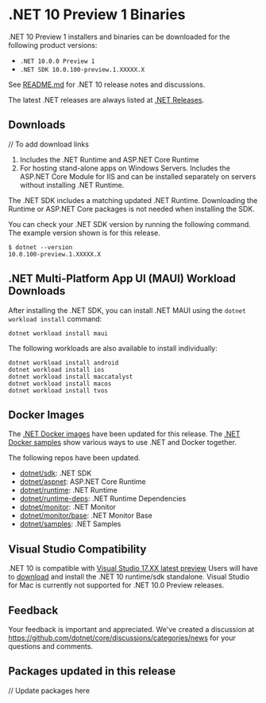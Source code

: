 # .NET 10 Preview 1 Binaries

.NET 10 Preview 1 installers and binaries can be downloaded for the following product versions:

- `.NET 10.0.0 Preview 1`
- `.NET SDK 10.0.100-preview.1.XXXXX.X`

See [README.md](README.md) for .NET 10 release notes and discussions.

The latest .NET releases are always listed at [.NET Releases](../../README.md).

## Downloads

// To add download links

1. Includes the .NET Runtime and ASP.NET Core Runtime
2. For hosting stand-alone apps on Windows Servers. Includes the ASP.NET Core Module for IIS and can be installed separately on servers without installing .NET Runtime.

The .NET SDK includes a matching updated .NET Runtime. Downloading the Runtime or ASP.NET Core packages is not needed when installing the SDK.

You can check your .NET SDK version by running the following command. The example version shown is for this release.

```console
$ dotnet --version
10.0.100-preview.1.XXXXX.X
```

## .NET Multi-Platform App UI (MAUI) Workload Downloads

 After installing the .NET SDK, you can install .NET MAUI using the `dotnet workload install` command:

 ```console
 dotnet workload install maui
 ```

 The following workloads are also available to install individually:

 ```console
 dotnet workload install android
 dotnet workload install ios
 dotnet workload install maccatalyst
 dotnet workload install macos
 dotnet workload install tvos
 ```

## Docker Images

The [.NET Docker images](https://hub.docker.com/_/microsoft-dotnet) have been updated for this release. The [.NET Docker samples](https://github.com/dotnet/dotnet-docker/blob/main/samples/README.md) show various ways to use .NET and Docker together.

The following repos have been updated.

- [dotnet/sdk](https://github.com/dotnet/dotnet-docker/blob/main/README.sdk.md): .NET SDK
- [dotnet/aspnet](https://github.com/dotnet/dotnet-docker/blob/main/README.aspnet.md): ASP.NET Core Runtime
- [dotnet/runtime](https://github.com/dotnet/dotnet-docker/blob/main/README.runtime.md): .NET Runtime
- [dotnet/runtime-deps](https://github.com/dotnet/dotnet-docker/blob/main/README.runtime.md): .NET Runtime Dependencies
- [dotnet/monitor](https://github.com/dotnet/dotnet-docker/blob/main/README.monitor.md): .NET Monitor
- [dotnet/monitor/base](https://github.com/dotnet/dotnet-docker/blob/main/README.monitor-base.md): .NET Monitor Base
- [dotnet/samples](https://github.com/dotnet/dotnet-docker/blob/main/README.samples.md): .NET Samples

## Visual Studio Compatibility

.NET 10 is compatible with  [Visual Studio 17.XX latest preview](https://visualstudio.microsoft.com) Users will have to [download](https://dotnet.microsoft.com/download/dotnet/9.0) and install the .NET 10 runtime/sdk standalone. Visual Studio for Mac is currently not supported for .NET 10.0 Preview releases.

## Feedback

Your feedback is important and appreciated. We've created a discussion at <https://github.com/dotnet/core/discussions/categories/news> for your questions and comments.

## Packages updated in this release

// Update packages here

